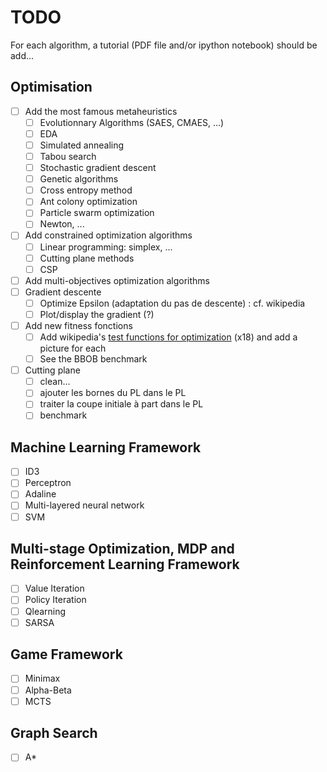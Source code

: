 # TODO

For each algorithm, a tutorial (PDF file and/or ipython notebook) should be add...

## Optimisation

- [ ] Add the most famous metaheuristics
    - [ ] Evolutionnary Algorithms (SAES, CMAES, ...)
    - [ ] EDA
    - [ ] Simulated annealing
    - [ ] Tabou search
    - [ ] Stochastic gradient descent
    - [ ] Genetic algorithms
    - [ ] Cross entropy method
    - [ ] Ant colony optimization
    - [ ] Particle swarm optimization
    - [ ] Newton, ...
- [ ] Add constrained optimization algorithms
    - [ ] Linear programming: simplex, ...
    - [ ] Cutting plane methods
    - [ ] CSP
- [ ] Add multi-objectives optimization algorithms
- [ ] Gradient descente
    - [ ] Optimize Epsilon (adaptation du pas de descente) : cf. wikipedia
    - [ ] Plot/display the gradient (?)
- [ ] Add new fitness fonctions
    - [ ] Add wikipedia's [test functions for optimization](http://en.wikipedia.org/wiki/Test_functions_for_optimization) (x18) and add a picture for each
    - [ ] See the BBOB benchmark
- [ ] Cutting plane
    - [ ] clean...
    - [ ] ajouter les bornes du PL dans le PL
    - [ ] traiter la coupe initiale à part dans le PL
    - [ ] benchmark

## Machine Learning Framework

- [ ] ID3
- [ ] Perceptron
- [ ] Adaline
- [ ] Multi-layered neural network
- [ ] SVM

## Multi-stage Optimization, MDP and Reinforcement Learning Framework

- [ ] Value Iteration
- [ ] Policy Iteration
- [ ] Qlearning
- [ ] SARSA

## Game Framework

- [ ] Minimax
- [ ] Alpha-Beta
- [ ] MCTS

## Graph Search

- [ ] A*
